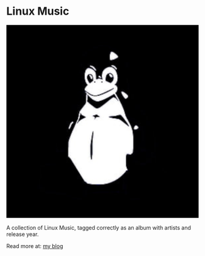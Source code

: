 # Linux Music
![Album Cover Art](Linux/cover.png)

A collection of Linux Music, tagged correctly as an album with artists and release year.

Read more at: [my blog](https://iwonder.netlify.app/devlog5.html)

